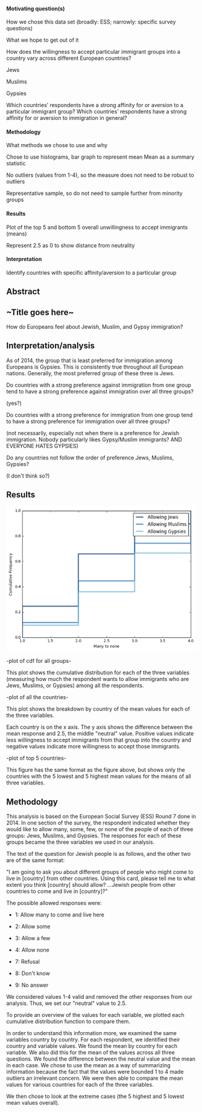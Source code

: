#### Motivating question(s)

How we chose this data set (broadly: ESS; narrowly: specific survey questions)

What we hope to get out of it

How does the willingness to accept particular immigrant groups into a country vary across different European countries?

Jews

Muslims

Gypsies

Which countries’ respondents have a strong affinity for or aversion to a particular immigrant group? Which countries’ respondents have a strong affinity for or aversion to immigration in general?

#### Methodology
What methods we chose to use and why

Chose to use histograms, bar graph to represent mean
Mean as a summary statistic

No outliers (values from 1-4), so the measure does not need to be robust to outliers

Representative sample, so do not need to sample further from minority groups

#### Results
Plot of the top 5 and bottom 5 overall unwillingness to accept immigrants (means)

Represent 2.5 as 0 to show distance from neutrality

#### Interpretation
Identify countries with specific affinity/aversion to a particular group

## Abstract

## ~Title goes here~
How do Europeans feel about Jewish, Muslim, and Gypsy immigration?

## Interpretation/analysis

As of 2014, the group that is least preferred for immigration among Europeans is Gypsies. This is consistently true throughout all European nations. Generally, the most preferred group of these three is Jews.

Do countries with a strong preference against immigration from one group tend to have a strong preference against immigration over all three groups?

(yes?)

Do countries with a strong preference for immigration from one group tend to have a strong preference for immigration over all three groups?

(not necessarily, especially not when there is a preference for Jewish immigration. Nobody particularly likes Gypsy/Muslim immigrants? AND EVERYONE HATES GYPSIES)

Do any countries not follow the order of preference Jews, Muslims, Gypsies?

(I don't think so?)

## Results
![CDF](/cdf.png)

-plot of cdf for all groups-

This plot shows the cumulative distribution for each of the three variables (measuring how much the respondent wants to allow immigrants who are Jews, Muslims, or Gypsies) among all the respondents.

-plot of all the countries-

This plot shows the breakdown by country of the mean values for each of the three variables.

Each country is on the x axis. The y axis shows the difference between the mean response and 2.5, the middle "neutral" value. Positive values indicate less willingness to accept immigrants from that group into the country and negative values indicate more willingness to accept those immigrants.

-plot of top 5 countries-

This figure has the same format as the figure above, but shows only the countries with the 5 lowest and 5 highest mean values for the means of all three variables.

## Methodology

This analysis is based on the European Social Survey (ESS) Round 7 done in 2014. In one section of the survey, the respondent indicated whether they would like to allow many, some, few, or none of the people of each of three groups: Jews, Muslims, and Gypsies. The responses for each of these groups became the three variables we used in our analysis.

The text of the question for Jewish people is as follows, and the other two are of the same format:

"I am going to ask you about different groups of people who might come to live in [country] from other countries. Using this card, please tell me to what extent you think [country] should allow? ...Jewish people from other countries to come and live in [country]?"

  The possible allowed responses were:

  * 1: 	Allow many to come and live here 	

  * 2: 	Allow some 	

  * 3: 	Allow a few 		 

  * 4: 	Allow none 	

  * 7: 	Refusal

  * 8: 	Don't know

  * 9: 	No answer

We considered values 1-4 valid and removed the other responses from our analysis. Thus, we set our "neutral" value to 2.5.

To provide an overview of the values for each variable, we plotted each cumulative distribution function to compare them.

In order to understand this information more, we examined the same variables country by country. For each respondent, we identified their country and variable values. We found the mean by country for each variable. We also did this for the mean of the values across all three questions. We found the difference between the neutral value and the mean in each case. We chose to use the mean as a way of summarizing information because the fact that the values were bounded 1 to 4 made outliers an irrelevant concern. We were then able to compare the mean values for various countries for each of the three variables.

We then chose to look at the extreme cases (the 5 highest and 5 lowest mean values overall).
